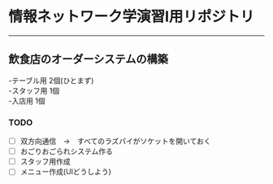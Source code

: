 # 情報ネットワーク学演習Ⅰ用リポジトリ
---
## 飲食店のオーダーシステムの構築

-テーブル用 2個(ひとまず)  
-スタッフ用 1個  
-入店用 1個  

### TODO
-[ ] 双方向通信　→　すべてのラズパイがソケットを開いておく  
-[ ] おごりおごられシステム作る  
-[ ] スタッフ用作成  
-[ ] メニュー作成(UIどうしよう)  
